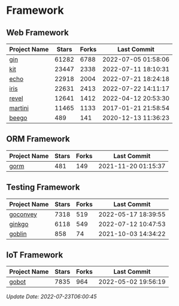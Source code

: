 # Framework

## Web Framework
| Project Name | Stars | Forks | Last Commit |
| ------------ | ----- | ----- | ----------- |
| [gin](https://github.com/gin-gonic/gin) | 61282 | 6788 | 2022-07-05 01:58:06 |
| [kit](https://github.com/go-kit/kit) | 23447 | 2338 | 2022-07-11 18:10:31 |
| [echo](https://github.com/labstack/echo) | 22918 | 2004 | 2022-07-21 18:24:18 |
| [iris](https://github.com/kataras/iris) | 22631 | 2413 | 2022-07-22 14:11:17 |
| [revel](https://github.com/revel/revel) | 12641 | 1412 | 2022-04-12 20:53:30 |
| [martini](https://github.com/go-martini/martini) | 11465 | 1133 | 2017-01-21 21:58:54 |
| [beego](https://github.com/astaxie/beego) | 489 | 141 | 2020-12-13 11:36:23 |

## ORM Framework
| Project Name | Stars | Forks | Last Commit |
| ------------ | ----- | ----- | ----------- |
| [gorm](https://github.com/jinzhu/gorm) | 481 | 149 | 2021-11-20 01:15:37 |

## Testing Framework
| Project Name | Stars | Forks | Last Commit |
| ------------ | ----- | ----- | ----------- |
| [goconvey](https://github.com/smartystreets/goconvey) | 7318 | 519 | 2022-05-17 18:39:55 |
| [ginkgo](https://github.com/onsi/ginkgo) | 6118 | 549 | 2022-07-12 10:47:53 |
| [goblin](https://github.com/franela/goblin) | 858 | 74 | 2021-10-03 14:34:22 |

## IoT Framework
| Project Name | Stars | Forks | Last Commit |
| ------------ | ----- | ----- | ----------- |
| [gobot](https://github.com/hybridgroup/gobot) | 7835 | 964 | 2022-05-02 19:56:19 |

*Update Date: 2022-07-23T06:00:45*
